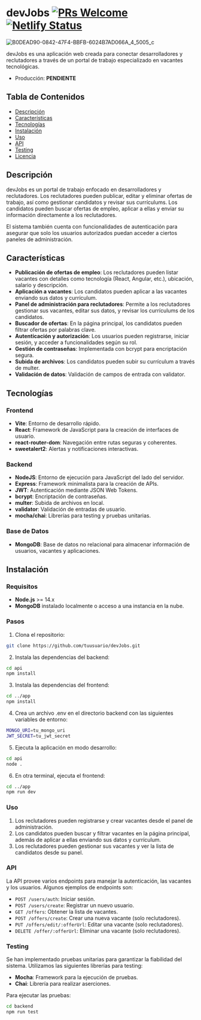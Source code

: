# devJobs [![PRs Welcome](https://img.shields.io/badge/PRs-welcome-brightgreen.svg?style=flat-square)](http://makeapullrequest.com)[![Netlify Status](https://api.netlify.com/api/v1/badges/b6605ef0-438b-4f66-825d-6f6a000e696f/deploy-status)](https://app.netlify.com/sites/hiinit-web-terminal/deploys)

![B0DEAD90-0842-47F4-BBFB-6024B7AD066A_4_5005_c](https://github.com/user-attachments/assets/d586c007-2dd7-42cf-bb45-7c1f387b8d14)

devJobs es una aplicación web creada para conectar desarrolladores y reclutadores a través de un portal de trabajo especializado en vacantes tecnológicas.

- Producción: **PENDIENTE**

## Tabla de Contenidos

- [Descripción](#descripción)
- [Características](#características)
- [Tecnologías](#tecnologías)
- [Instalación](#instalación)
- [Uso](#uso)
- [API](#api)
- [Testing](#testing)
- [Licencia](#licencia)

## Descripción

devJobs es un portal de trabajo enfocado en desarrolladores y reclutadores. Los reclutadores pueden publicar, editar y eliminar ofertas de trabajo, así como gestionar candidatos y revisar sus currículums. Los candidatos pueden buscar ofertas de empleo, aplicar a ellas y enviar su información directamente a los reclutadores.

El sistema también cuenta con funcionalidades de autenticación para asegurar que solo los usuarios autorizados puedan acceder a ciertos paneles de administración.

## Características

- **Publicación de ofertas de empleo**: Los reclutadores pueden listar vacantes con detalles como tecnología (React, Angular, etc.), ubicación, salario y descripción.
- **Aplicación a vacantes**: Los candidatos pueden aplicar a las vacantes enviando sus datos y currículum.
- **Panel de administración para reclutadores**: Permite a los reclutadores gestionar sus vacantes, editar sus datos, y revisar los currículums de los candidatos.
- **Buscador de ofertas**: En la página principal, los candidatos pueden filtrar ofertas por palabras clave.
- **Autenticación y autorización**: Los usuarios pueden registrarse, iniciar sesión, y acceder a funcionalidades según su rol.
- **Gestión de contraseñas**: Implementada con bcrypt para encriptación segura.
- **Subida de archivos**: Los candidatos pueden subir su currículum a través de multer.
- **Validación de datos**: Validación de campos de entrada con validator.

## Tecnologías

### Frontend

- **Vite**: Entorno de desarrollo rápido.
- **React**: Framework de JavaScript para la creación de interfaces de usuario.
- **react-router-dom**: Navegación entre rutas seguras y coherentes.
- **sweetalert2**: Alertas y notificaciones interactivas.

### Backend

- **NodeJS**: Entorno de ejecución para JavaScript del lado del servidor.
- **Express**: Framework minimalista para la creación de APIs.
- **JWT**: Autenticación mediante JSON Web Tokens.
- **bcrypt**: Encriptación de contraseñas.
- **multer**: Subida de archivos en local.
- **validator**: Validación de entradas de usuario.
- **mocha/chai**: Librerías para testing y pruebas unitarias.

### Base de Datos

- **MongoDB**: Base de datos no relacional para almacenar información de usuarios, vacantes y aplicaciones.

## Instalación

### Requisitos

- **Node.js** >= 14.x
- **MongoDB** instalado localmente o acceso a una instancia en la nube.

### Pasos

1. Clona el repositorio:

```bash
git clone https://github.com/tuusuario/devJobs.git

```

2. Instala las dependencias del backend:

```bash
cd api
npm install
```

3. Instala las dependencias del frontend:

```bash
cd ../app
npm install
```

4. Crea un archivo .env en el directorio backend con las siguientes variables de entorno:

```bash
MONGO_URI=tu_mongo_uri
JWT_SECRET=tu_jwt_secret
```

5. Ejecuta la aplicación en modo desarrollo:

```bash
cd api
node .
```

6. En otra terminal, ejecuta el frontend:

```bash
cd ../app
npm run dev
```

### Uso

1. Los reclutadores pueden registrarse y crear vacantes desde el panel de administración.
2. Los candidatos pueden buscar y filtrar vacantes en la página principal, además de aplicar a ellas enviando sus datos y currículum.
3. Los reclutadores pueden gestionar sus vacantes y ver la lista de candidatos desde su panel.

### API

La API provee varios endpoints para manejar la autenticación, las vacantes y los usuarios. Algunos ejemplos de endpoints son:

- `POST /users/auth`: Iniciar sesión.
- `POST /users/create`: Registrar un nuevo usuario.
- `GET /offers`: Obtener la lista de vacantes.
- `POST /offers/create`: Crear una nueva vacante (solo reclutadores).
- `PUT /offers/edit/:offerUrl`: Editar una vacante (solo reclutadores).
- `DELETE /offer/:offerUrl`: Eliminar una vacante (solo reclutadores).

### Testing

Se han implementado pruebas unitarias para garantizar la fiabilidad del sistema. Utilizamos las siguientes librerías para testing:

- **Mocha**: Framework para la ejecución de pruebas.
- **Chai**: Librería para realizar aserciones.

Para ejecutar las pruebas:

```bash
cd backend
npm run test

```
